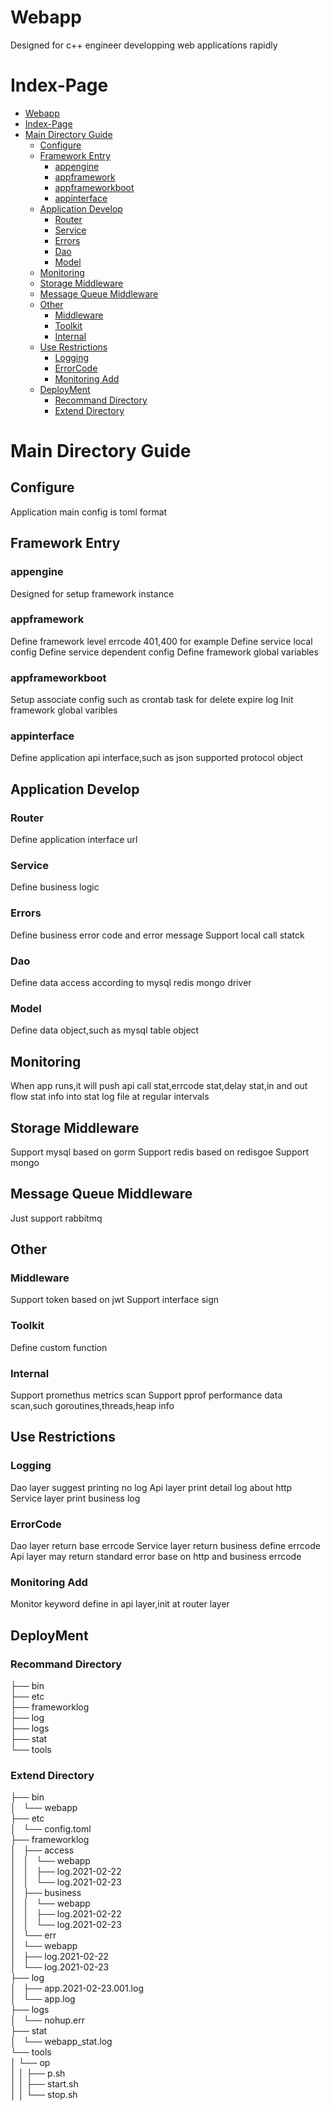 # Webapp
Designed for c++ engineer developping web applications rapidly

# Index-Page
- [Webapp](#webapp)
- [Index-Page](#index-page)
- [Main Directory Guide](#main-directory-guide)
  - [Configure](#configure)
  - [Framework Entry](#framework-entry)
    - [appengine](#appengine)
    - [appframework](#appframework)
    - [appframeworkboot](#appframeworkboot)
    - [appinterface](#appinterface)
  - [Application Develop](#application-develop)
    - [Router](#router)
    - [Service](#service)
    - [Errors](#errors)
    - [Dao](#dao)
    - [Model](#model)
  - [Monitoring](#monitoring)
  - [Storage Middleware](#storage-middleware)
  - [Message Queue Middleware](#message-queue-middleware)
  - [Other](#other)
    - [Middleware](#middleware)
    - [Toolkit](#toolkit)
    - [Internal](#internal)
  - [Use Restrictions](#use-restrictions)
    - [Logging](#logging)
    - [ErrorCode](#errorcode)
    - [Monitoring Add](#monitoring-add)
  - [DeployMent](#deployment)
    - [Recommand Directory](#recommand-directory)
    - [Extend Directory](#extend-directory)

# Main Directory Guide

## Configure
Application main config is toml format

## Framework Entry
### appengine
Designed for setup framework instance

### appframework
Define framework level errcode 401,400 for example
Define service local config
Define service dependent config
Define framework global variables

### appframeworkboot
Setup associate config such as crontab task for delete expire log
Init framework global varibles

### appinterface
Define application api interface,such as json supported protocol object

## Application Develop

### Router
Define application interface url

### Service
Define business logic

### Errors
Define business error code and error message
Support local call statck

### Dao
Define data access according to mysql redis mongo driver

### Model
Define data object,such as mysql table object 


## Monitoring
When app runs,it will push api call stat,errcode stat,delay stat,in and out flow stat info into stat log file at regular intervals

## Storage Middleware
Support mysql based on gorm
Support redis based on redisgoe 
Support mongo

## Message Queue Middleware
Just support rabbitmq


## Other
### Middleware
Support token based on jwt
Support interface sign

### Toolkit
Define custom function 

### Internal
Support promethus metrics scan
Support pprof performance data scan,such goroutines,threads,heap info

## Use Restrictions

### Logging
Dao layer suggest printing no log
Api layer print detail log about http
Service layer print business log

### ErrorCode
Dao layer return base errcode
Service layer return business define errcode
Api layer may return standard error base on http and business errcode

### Monitoring Add
Monitor keyword define in api layer,init at router layer


## DeployMent
### Recommand Directory
├── bin<br>
├── etc<br>
├── frameworklog<br>
├── log<br>
├── logs<br>
├── stat<br>
└── tools<br>

### Extend Directory
├── bin<br>
│   └── webapp<br>
├── etc<br>
│   └── config.toml<br>
├── frameworklog<br>
│   ├── access<br>
│   │   └── webapp<br>
│   │       ├── log.2021-02-22<br>
│   │       └── log.2021-02-23<br>
│   ├── business<br>
│   │   └── webapp<br>
│   │       ├── log.2021-02-22<br>
│   │       └── log.2021-02-23<br>
│   └── err<br>
│       └── webapp<br>
│           ├── log.2021-02-22<br>
│           └── log.2021-02-23<br>
├── log<br>
│   ├── app.2021-02-23.001.log<br>
│   └── app.log<br>
├── logs<br>
│   └── nohup.err<br>
├── stat<br>
│   └── webapp_stat.log<br>
└── tools<br>
│   └── op<br>
│   │     ├── p.sh<br>
│   │     ├── start.sh<br>
│   │     └── stop.sh<br>

